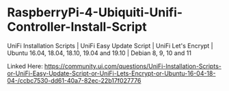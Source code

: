 # RaspberryPi-4-Ubiquiti-Unifi-Controller-Install-Script
UniFi Installation Scripts | UniFi Easy Update Script | UniFi Let's Encrypt | Ubuntu 16.04, 18.04, 18.10, 19.04 and 19.10 | Debian 8, 9, 10 and 11

Linked Here:
https://community.ui.com/questions/UniFi-Installation-Scripts-or-UniFi-Easy-Update-Script-or-UniFi-Lets-Encrypt-or-Ubuntu-16-04-18-04-/ccbc7530-dd61-40a7-82ec-22b17f027776


